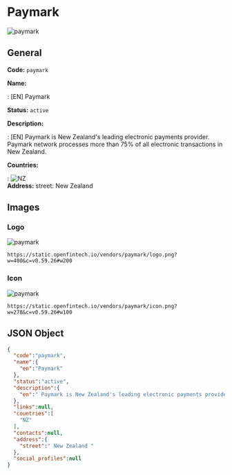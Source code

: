 
# Paymark 
![paymark](https://static.openfintech.io/vendors/paymark/logo.png?w=400&c=v0.59.26#w200)  

## General 
 
**Code:** `paymark` 
 
**Name:** 
 
:	[EN] Paymark 
 
**Status:** `active` 
 
**Description:** 
 
: [EN]  Paymark is New Zealand's leading electronic payments provider. Paymark network processes more than 75% of all electronic transactions in New Zealand.  
 
 
**Countries:** 
 
:	![NZ](https://cdnjs.cloudflare.com/ajax/libs/flag-icon-css/3.3.0/flags/4x3/nz.svg#w24)  
**Address:** 
street:  New Zealand  

## Images 

### Logo 
 
![paymark](https://static.openfintech.io/vendors/paymark/logo.png?w=400&c=v0.59.26#w200)  

```
https://static.openfintech.io/vendors/paymark/logo.png?w=400&c=v0.59.26#w200
```  

### Icon 
 
![paymark](https://static.openfintech.io/vendors/paymark/icon.png?w=278&c=v0.59.26#w100)  

```
https://static.openfintech.io/vendors/paymark/icon.png?w=278&c=v0.59.26#w100
```  

## JSON Object 

```json
{
  "code":"paymark",
  "name":{
    "en":"Paymark"
  },
  "status":"active",
  "description":{
    "en":" Paymark is New Zealand's leading electronic payments provider. Paymark network processes more than 75% of all electronic transactions in New Zealand. "
  },
  "links":null,
  "countries":[
    "NZ"
  ],
  "contacts":null,
  "address":{
    "street":" New Zealand "
  },
  "social_profiles":null
}
```  
